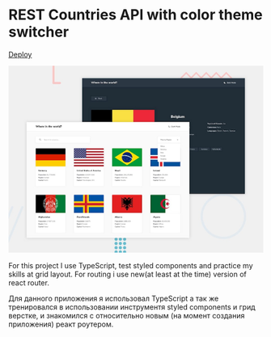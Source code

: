 # REST Countries API with color theme switcher
[Deploy](https://musing-brahmagupta-1ca2b7.netlify.app/)

![Design](./design/desktop-preview.jpg)

For this project I use TypeScript, test styled components and practice my skills at grid layout. For routing i use new(at least at the time) version of react router.  

Для данного приложения я использовал TypeScript а так же тренировался в использовании инструментя styled components и грид верстке, и знакомился с относительно новым (на момент создания приложения) реакт роутером. 